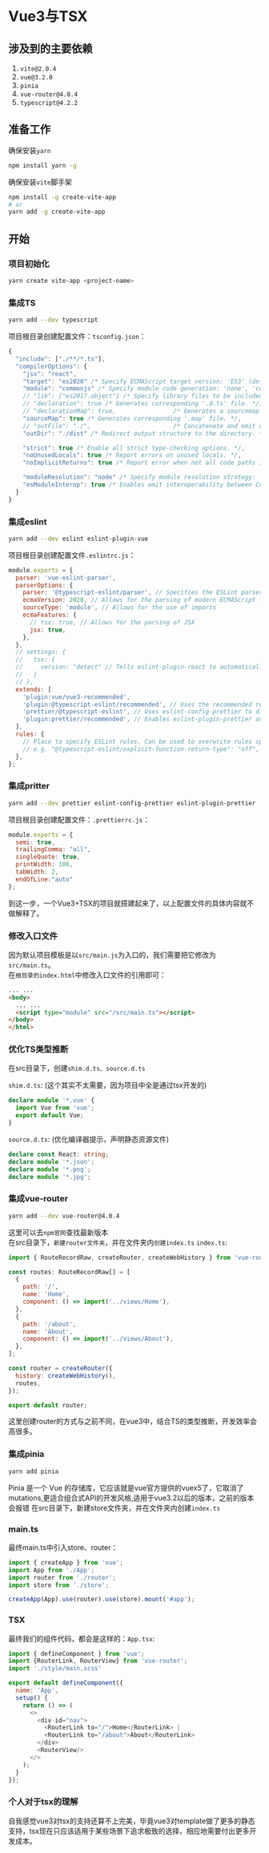 # Vue3与TSX

## 涉及到的主要依赖

1. `vite@2.0.4`
2. `vue@3.2.0`
3. `pinia`
4. `vue-router@4.0.4`
5. `typescript@4.2.2`

## 准备工作

确保安装`yarn`

```bash
npm install yarn -g
```

确保安装`vite`脚手架

```bash
npm install -g create-vite-app
# or
yarn add -g create-vite-app
```

## 开始

### 项目初始化

```bash
yarn create vite-app <project-name>
```

### 集成TS

```bash
yarn add --dev typescript
```

项目根目录创建配置文件：`tsconfig.json`：

```js
{
  "include": ["./**/*.ts"],
  "compilerOptions": {
    "jsx": "react",
    "target": "es2020" /* Specify ECMAScript target version: 'ES3' (default), 'ES5', 'ES2015', 'ES2016', 'ES2017','ES2018' or 'ESNEXT'. */,
    "module": "commonjs" /* Specify module code generation: 'none', 'commonjs', 'amd', 'system', 'umd', 'es2015', or 'ESNext'. */,
    // "lib": ["es2017.object"] /* Specify library files to be included in the compilation. */,
    // "declaration": true /* Generates corresponding '.d.ts' file. */,
    // "declarationMap": true,                /* Generates a sourcemap for each corresponding '.d.ts' file. */
    "sourceMap": true /* Generates corresponding '.map' file. */,
    // "outFile": "./",                       /* Concatenate and emit output to single file. */
    "outDir": "./dist" /* Redirect output structure to the directory. */,

    "strict": true /* Enable all strict type-checking options. */,
    "noUnusedLocals": true /* Report errors on unused locals. */,
    "noImplicitReturns": true /* Report error when not all code paths in function return a value. */,

    "moduleResolution": "node" /* Specify module resolution strategy: 'node' (Node.js) or 'classic' (TypeScript pre-1.6). */,
    "esModuleInterop": true /* Enables emit interoperability between CommonJS and ES Modules via creation of namespace objects for all imports. Implies 'allowSyntheticDefaultImports'. */
  }
}
```

### 集成eslint

```bash
yarn add --dev eslint eslint-plugin-vue
```

项目根目录创建配置文件`.eslintrc.js`：

```js
module.exports = {
  parser: 'vue-eslint-parser',
  parserOptions: {
    parser: '@typescript-eslint/parser', // Specifies the ESLint parser
    ecmaVersion: 2020, // Allows for the parsing of modern ECMAScript features
    sourceType: 'module', // Allows for the use of imports
    ecmaFeatures: {
      // tsx: true, // Allows for the parsing of JSX
      jsx: true,
    },
  },
  // settings: {
  //   tsx: {
  //     version: "detect" // Tells eslint-plugin-react to automatically detect the version of React to use
  //   }
  // },
  extends: [
    'plugin:vue/vue3-recommended',
    'plugin:@typescript-eslint/recommended', // Uses the recommended rules from the @typescript-eslint/eslint-plugin
    'prettier/@typescript-eslint', // Uses eslint-config-prettier to disable ESLint rules from @typescript-eslint/eslint-plugin that would conflict with prettier
    'plugin:prettier/recommended', // Enables eslint-plugin-prettier and eslint-config-prettier. This will display prettier errors as ESLint errors. Make sure this is always the last configuration in the extends array.
  ],
  rules: {
    // Place to specify ESLint rules. Can be used to overwrite rules specified from the extended configs
    // e.g. "@typescript-eslint/explicit-function-return-type": "off",
  },
};
```

### 集成pritter

```bash
yarn add --dev prettier eslint-config-prettier eslint-plugin-prettier
```

项目根目录创建配置文件：`.prettierrc.js`：

```js
module.exports = {
  semi: true,
  trailingComma: "all",
  singleQuote: true,
  printWidth: 100,
  tabWidth: 2,
  endOfLine:"auto"
};
```

到这一步，一个Vue3+TSX的项目就搭建起来了，以上配置文件的具体内容就不做解释了。

### 修改入口文件

因为默认项目模板是以`src/main.js`为入口的，我们需要把它修改为`src/main.ts`。  
在`根目录的index.html`中修改入口文件的引用即可：

```html
... ...
<body>
  ... ...
  <script type="module" src="/src/main.ts"></script>
</body>
</html>

```

### 优化TS类型推断

在src目录下，创建`shim.d.ts、source.d.ts`  

`shim.d.ts`: (这个其实不太需要，因为项目中全是通过tsx开发的)

```ts
declare module '*.vue' {
  import Vue from 'vue';
  export default Vue;
}
```

`source.d.ts`: (优化编译器提示，声明静态资源文件)

```ts
declare const React: string;
declare module '*.json';
declare module '*.png';
declare module '*.jpg';
```

### 集成vue-router

```bash
yarn add --dev vue-router@4.0.4
```

这里可以去`npm官网`查找最新版本  
在src目录下，`新建router文件夹`，并在文件夹内`创建index.ts`
`index.ts`:

```js
import { RouteRecordRaw, createRouter, createWebHistory } from 'vue-router';

const routes: RouteRecordRaw[] = [
  {
    path: '/',
    name: 'Home',
    component: () => import('../views/Home'),
  },
  {
    path: '/about',
    name: 'About',
    component: () => import('../views/About'),
  },
];

const router = createRouter({
  history: createWebHistory(),
  routes,
});

export default router;

```  

这里创建router的方式与之前不同，在vue3中，结合TS的类型推断，开发效率会高很多。  

### 集成pinia

```bash
yarn add pinia
```

Pinia 是一个 Vue 的存储库，它应该就是vue官方提供的vuex5了，它取消了mutations,更适合组合式API的开发风格,适用于vue3.2以后的版本，之前的版本会报错
在src目录下，新建store文件夹，并在文件夹内创建`index.ts`  

### main.ts

最终main.ts中引入store、router：

```js
import { createApp } from 'vue';
import App from './App';
import router from './router';
import store from './store';

createApp(App).use(router).use(store).mount('#app');
```  

### TSX

最终我们的组件代码，都会是这样的：`App.tsx`:  

```js
import { defineComponent } from 'vue';
import {RouterLink, RouterView} from 'vue-router';
import './style/main.scss'

export default defineComponent({
  name: 'App',
  setup() {
    return () => (
      <>
        <div id="nav">
          <RouterLink to="/">Home</RouterLink> |
          <RouterLink to="/about">About</RouterLink>
        </div>
        <RouterView/>
      </>
    );
  }
});
```  

### 个人对于tsx的理解

自我感觉vue3对tsx的支持还算不上完美，毕竟vue3对template做了更多的静态支持，tsx现在只应该适用于某些场景下追求极致的选择，相应地需要付出更多开发成本。
